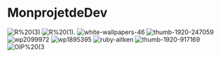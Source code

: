 # MonprojetdeDev
![R%20(3)](https://github.com/totoro65/MonprojetdeDev-index.html/blob/main/R%20(3).jpg?raw=true)
![R%20(1).](https://github.com/totoro65/MonprojetdeDev-index.html/blob/main/R%20(1).jfif?raw=true)
![white-wallpapers-46](https://github.com/totoro65/MonprojetdeDev-index.html/blob/main/white-wallpapers-46.jpg)
![thumb-1920-247059](https://github.com/totoro65/MonprojetdeDev-index.html/blob/main/thumb-1920-247059.png?raw=true)
![wp2099972](https://github.com/totoro65/MonprojetdeDev-index.html/blob/main/wp2099972.jpg?raw=true)
![wp1895395](https://github.com/totoro65/MonprojetdeDev-index.html/blob/main/wp1895395.png?raw=true)
![ruby-aitken](https://github.com/totoro65/MonprojetdeDev-index.html/blob/main/ruby-aitken.jpg?raw=true)
![thumb-1920-917169](https://github.com/totoro65/MonprojetdeDev-index.html/blob/main/thumb-1920-917169.jpg?raw=true)
![OIP%20(3](https://github.com/totoro65/MonprojetdeDev-index.html/blob/main/OIP%20(3).jpg?raw=true)
